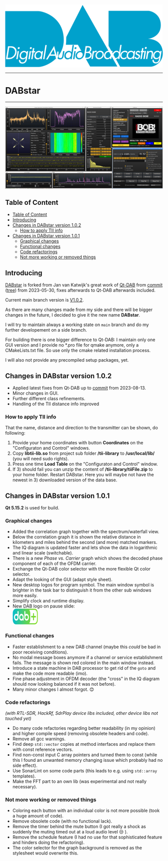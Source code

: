 ![DABLogo.png](res/DABLogo.png)

---

# DABstar

---

![screenshot.png](res/screenshot.png)

## Table of Content
<!-- TOC -->
  * [Table of Content](#table-of-content)
  * [Introducing](#introducing)
  * [Changes in DABstar version 1.0.2](#changes-in-dabstar-version-102)
    * [How to apply TII info](#how-to-apply-tii-info)
  * [Changes in DABstar version 1.0.1](#changes-in-dabstar-version-101-)
    * [Graphical changes](#graphical-changes)
    * [Functional changes](#functional-changes)
    * [Code refactorings](#code-refactorings)
    * [Not more working or removed things](#not-more-working-or-removed-things)
<!-- TOC -->

## Introducing

[DABstar](https://github.com/tomneda/DABstar) is forked from Jan van Katwijk's great work of [Qt-DAB](https://github.com/JvanKatwijk/qt-dab) from
[commit](https://github.com/JvanKatwijk/qt-dab/commits/b083a8e169ca2b7dd47167a07b92fa5a1970b249)
([tree](https://github.com/JvanKatwijk/qt-dab/tree/b083a8e169ca2b7dd47167a07b92fa5a1970b249))
from 2023-05-30, fixes afterwards to Qt-DAB afterwards included.

Current main branch version is [V1.0.2](#changes-in-dabstar-version-102).

As there are many changes made from my side and there will be bigger changes in the future, 
I decided to give it the new name **DABstar**.

I will try to maintain always a working state on `main` branch and do my further developement on a side branch. 

For building there is one bigger difference to Qt-DAB: I maintain only one GUI version and I provide no *.pro file for qmake anymore, only a CMakeLists.txt file.
So use only the cmake related installation process.

I will also not provide any precompiled setup packages, yet.

## Changes in DABstar version 1.0.2

- Applied latest fixes from Qt-DAB up to [commit](https://github.com/JvanKatwijk/qt-dab/commit/775dc3d9411545ecd07480f625b499f292998818) from 2023-08-13.
- Minor changes in GUI.
- Further different class refinements.
- Handling of the TII distance info improved

### How to apply TII info

That the name, distance and direction to the transmitter can be shown, do following:

1) Provide your home coordinates with button **Coordinates** on the "Configuraton and Control" windows.
2) Copy **libtii-lib.so** from project sub folder **/tii-library** to **/usr/local/lib/**    (you will need sudo rights).
3) Press one time **Load Table** on the "Configuraton and Control" window.
4) If 3) should fail you can unzip the content of **/tii-library/tiiFile.zip** to your home folder. Restart DABstar. 
    Here you will maybe not have the newest in 3) downloaded version of the data base.


## Changes in DABstar version 1.0.1 

**Qt 5.15.2** is used for build.

### Graphical changes

- Added the correlation graph together with the spectrum/waterfall view.  
- Below the correlation graph it is shown the relative distance in kilometers and miles behind the second (and more) matched markers. 
- The IQ diagram is updated faster and lets show the data in logarithmic and linear scale (switchable).
- There is a new *Phase vs. Carrier* graph which shows the decoded phase component of each of the OFDM carrier. 
- Exchange the Qt-DAB color selector with the more flexible Qt color selector.
- Adapt the looking of the GUI (adapt style sheet).
- New desktop logos for program symbol. The main window symbol is brighter in the task bar to distinguish it from the other sub windows more easily.
- Simplify clock and runtime display.
- New DAB logo on pause slide:  
    <img  width="80" height="50" src="src/helpers/pauseslide/dablogo.png"/>

### Functional changes

- Faster establishment to a new DAB channel (maybe this *could* be bad in poor receiving conditions).
- No modal message boxes anymore if a channel or service establishment fails. The message is shown red colored in the main window instead.
- Introduce a state machine in DAB processor to get rid of the `goto` and make the code more readable (imo).
- Fine phase adjustment in OFDM decoder (the "cross" in the IQ diagram should now looking balanced if it was not before).
- Many minor changes I almost forgot. :blush:

### Code refactorings

*(with RTL-SDR, HackRf, SdrPlay device libs included, other device libs not touched yet)*

- Do many code refactories regarding better readability (in my opinion) and higher compile speed (removing obsolete headers and code).
- Remove all gcc warnings.
- Find deep `std::vector` copies at method interfaces and replace them with const reference vectors.
- Find non-const input C array pointers and turned them to const (while this I found an unwanted memory changing issue which probably had no side effect).
- Use SonarLint on some code parts (this leads to e.g. using `std::array` templates).
- Make the FFT part to an own lib (was experimental and not really necessary).

### Not more working or removed things

- Coloring each button with an individual color is not more possible (took a huge amount of code).
- Remove obsolete code (with no functional lack).
- Remove the timer behind the mute button (I got really a shock as suddenly the muting timed out at a loud audio level :unamused: ).
- Remove the schedule feature (I had no use for that sophisticated feature and hinders doing the refactoring).
- The color selector for the graph background is removed as the stylesheet would overwrite this.

